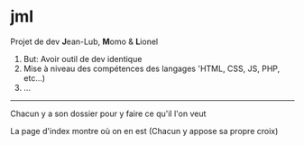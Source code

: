 # jml

Projet de dev **J**ean-Lub, **M**omo & **L**ionel

1. But: Avoir outil de dev identique
2. Mise à niveau des compétences  des langages 'HTML, CSS, JS, PHP, etc...)
3. ...

----

Chacun y a son dossier pour y faire ce qu'il l'on veut

La page d'index montre où on en est
(Chacun y appose sa propre croix)
